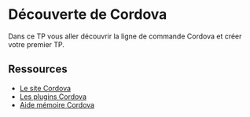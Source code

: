 # Découverte de Cordova

Dans ce TP vous aller découvrir la ligne de commande Cordova et créer votre premier TP.

## Ressources

- [Le site Cordova](https://cordova.apache.org)
- [Les plugins Cordova](https://cordova.apache.org/plugins/)
- [Aide mémoire Cordova](https://github.com/c4software/cheatsheet/tree/master/cordova)
